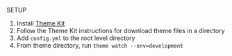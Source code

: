 SETUP

1. Install [Theme Kit](https://shopify.github.io/themekit/)
2. Follow the Theme Kit instructions for download theme files in a directory
3. Add `config.yml` to the root level directory
3. From theme directory, run `theme watch --env=development`
